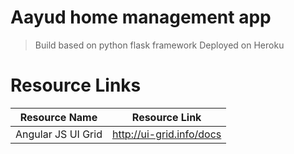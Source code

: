 # Aayud home management app
> Build based on python flask framework
> Deployed on Heroku

# Resource Links
Resource Name | Resource Link
--------------|--------------
Angular JS UI Grid | http://ui-grid.info/docs